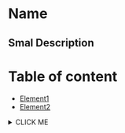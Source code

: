 # Name

## Smal Description

# Table of content

* [Element1](#link)
* [Element2](#link)

<details><summary>CLICK ME</summary>
<p>

#### yes, even hidden code blocks!

```python
print("hello world!")
```

</p>
</details>
